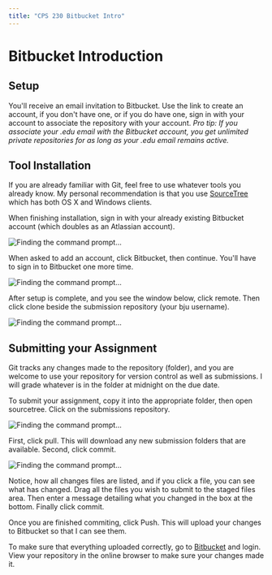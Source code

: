 ```yaml
---
title: "CPS 230 Bitbucket Intro"
---
```


# Bitbucket Introduction
## Setup

You'll receive an email invitation to Bitbucket.  Use the link to create an account, if you don't have one, or if you do have one, sign in with your account to associate the repository with your account.  _Pro tip: If you associate your .edu email with the Bitbucket account, you get unlimited private repositories for as long as your .edu email remains active._

## Tool Installation

If you are already familiar with Git, feel free to use whatever tools you already know.  My personal recommendation is that you use [SourceTree](https://www.sourcetreeapp.com/) which has both OS X and Windows clients.

When finishing installation, sign in with your already existing Bitbucket account (which doubles as an Atlassian account).

![Finding the command prompt...](/course/bju/content/cps230/images/sourcetree_install_1.png)

When asked to add an account, click Bitbucket, then continue.  You'll have to sign in to Bitbucket one more time.

![Finding the command prompt...](/course/bju/content/cps230/images/sourcetree_install_2.png)

After setup is complete, and you see the window below, click remote.  Then click clone beside the submission repository (your bju username).

![Finding the command prompt...](/course/bju/content/cps230/images/sourcetree_install_3.png)

## Submitting your Assignment

Git tracks any changes made to the repository (folder), and you are welcome to use your repository for version control as well as submissions.  I will grade whatever is in the folder at midnight on the due date.

To submit your assignment, copy it into the appropriate folder, then open sourcetree.  Click on the submissions repository.

![Finding the command prompt...](/course/bju/content/cps230/images/sourcetree_1.png)

First, click pull.  This will download any new submission folders that are available.  Second, click commit.

![Finding the command prompt...](/course/bju/content/cps230/images/sourcetree_2.png)

Notice, how all changes files are listed, and if you click a file, you can see what has changed.  Drag all the files you wish to submit to the staged files area.  Then enter a message detailing what you changed in the box at the bottom.  Finally click commit.

Once you are finished commiting, click Push.  This will upload your changes to Bitbucket so that I can see them.

To make sure that everything uploaded correctly, go to [Bitbucket](https://bitbucket.org) and login.  View your repository in the online browser to make sure your changes made it.